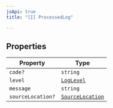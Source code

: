 ```yaml
---
jsApi: true
title: "[I] ProcessedLog"

---
```

## Properties

| Property | Type |
| ------ | ------ |
| `code?` | `string` |
| `level` | [`LogLevel`](../type-aliases/LogLevel.md) |
| `message` | `string` |
| `sourceLocation?` | [`SourceLocation`](SourceLocation.md) |
